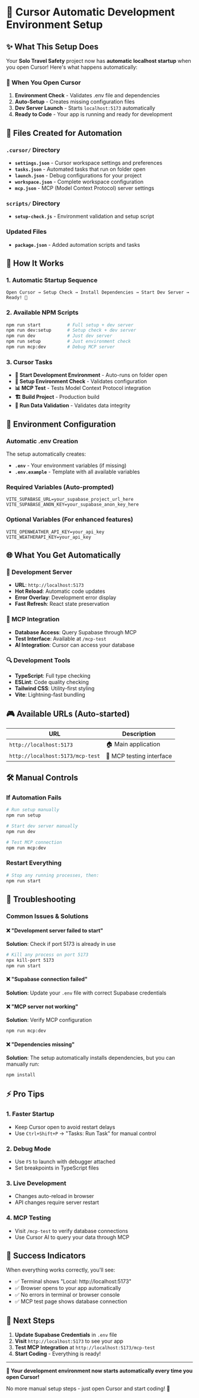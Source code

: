 # 🚀 Cursor Automatic Development Environment Setup

## ✨ What This Setup Does

Your **Solo Travel Safety** project now has **automatic localhost startup** when you open Cursor! Here's what happens automatically:

### 🔄 When You Open Cursor

1. **Environment Check** - Validates .env file and dependencies
2. **Auto-Setup** - Creates missing configuration files
3. **Dev Server Launch** - Starts `localhost:5173` automatically
4. **Ready to Code** - Your app is running and ready for development

## 📁 Files Created for Automation

### `.cursor/` Directory
- **`settings.json`** - Cursor workspace settings and preferences
- **`tasks.json`** - Automated tasks that run on folder open
- **`launch.json`** - Debug configurations for your project
- **`workspace.json`** - Complete workspace configuration
- **`mcp.json`** - MCP (Model Context Protocol) server settings

### `scripts/` Directory
- **`setup-check.js`** - Environment validation and setup script

### Updated Files
- **`package.json`** - Added automation scripts and tasks

## 🎯 How It Works

### 1. Automatic Startup Sequence
```
Open Cursor → Setup Check → Install Dependencies → Start Dev Server → Ready! 🎉
```

### 2. Available NPM Scripts
```bash
npm run start          # Full setup + dev server
npm run dev:setup      # Setup check + dev server  
npm run dev            # Just dev server
npm run setup          # Just environment check
npm run mcp:dev        # Debug MCP server
```

### 3. Cursor Tasks
- **🚀 Start Development Environment** - Auto-runs on folder open
- **🔧 Setup Environment Check** - Validates configuration
- **📊 MCP Test** - Tests Model Context Protocol integration
- **🏗️ Build Project** - Production build
- **🧪 Run Data Validation** - Validates data integrity

## 🔧 Environment Configuration

### Automatic .env Creation
The setup automatically creates:
- **`.env`** - Your environment variables (if missing)
- **`.env.example`** - Template with all available variables

### Required Variables (Auto-prompted)
```env
VITE_SUPABASE_URL=your_supabase_project_url_here
VITE_SUPABASE_ANON_KEY=your_supabase_anon_key_here
```

### Optional Variables (For enhanced features)
```env
VITE_OPENWEATHER_API_KEY=your_api_key
VITE_WEATHERAPI_KEY=your_api_key
```

## 🌐 What You Get Automatically

### 📱 Development Server
- **URL**: `http://localhost:5173`
- **Hot Reload**: Automatic code updates
- **Error Overlay**: Development error display
- **Fast Refresh**: React state preservation

### 🧪 MCP Integration
- **Database Access**: Query Supabase through MCP
- **Test Interface**: Available at `/mcp-test`
- **AI Integration**: Cursor can access your database

### 🔍 Development Tools
- **TypeScript**: Full type checking
- **ESLint**: Code quality checking
- **Tailwind CSS**: Utility-first styling
- **Vite**: Lightning-fast bundling

## 🎮 Available URLs (Auto-started)

| URL | Description |
|-----|-------------|
| `http://localhost:5173` | 🏠 Main application |
| `http://localhost:5173/mcp-test` | 🧪 MCP testing interface |

## 🛠️ Manual Controls

### If Automation Fails
```bash
# Run setup manually
npm run setup

# Start dev server manually  
npm run dev

# Test MCP connection
npm run mcp:dev
```

### Restart Everything
```bash
# Stop any running processes, then:
npm run start
```

## 🚨 Troubleshooting

### Common Issues & Solutions

#### ❌ "Development server failed to start"
**Solution**: Check if port 5173 is already in use
```bash
# Kill any process on port 5173
npx kill-port 5173
npm run start
```

#### ❌ "Supabase connection failed"
**Solution**: Update your `.env` file with correct Supabase credentials

#### ❌ "MCP server not working"
**Solution**: Verify MCP configuration
```bash
npm run mcp:dev
```

#### ❌ "Dependencies missing"
**Solution**: The setup automatically installs dependencies, but you can manually run:
```bash
npm install
```

## ⚡ Pro Tips

### 1. **Faster Startup**
- Keep Cursor open to avoid restart delays
- Use `Ctrl+Shift+P` → "Tasks: Run Task" for manual control

### 2. **Debug Mode**
- Use `F5` to launch with debugger attached
- Set breakpoints in TypeScript files

### 3. **Live Development**
- Changes auto-reload in browser
- API changes require server restart

### 4. **MCP Testing**
- Visit `/mcp-test` to verify database connections
- Use Cursor AI to query your data through MCP

## 🎉 Success Indicators

When everything works correctly, you'll see:
- ✅ Terminal shows "Local: http://localhost:5173"
- ✅ Browser opens to your app automatically
- ✅ No errors in terminal or browser console
- ✅ MCP test page shows database connection

## 🔄 Next Steps

1. **Update Supabase Credentials** in `.env` file
2. **Visit** `http://localhost:5173` to see your app
3. **Test MCP Integration** at `http://localhost:5173/mcp-test`
4. **Start Coding** - Everything is ready!

---

**🎯 Your development environment now starts automatically every time you open Cursor!**

No more manual setup steps - just open Cursor and start coding! 🚀 